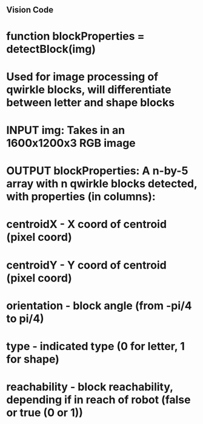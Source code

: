 ## Vision Code
# function blockProperties = detectBlock(img)
#  Used for image processing of qwirkle blocks, will differentiate between letter and shape blocks
#      INPUT img: Takes in an 1600x1200x3 RGB image
#      OUTPUT blockProperties: A n-by-5 array with n qwirkle blocks detected, with properties (in columns):
#                              centroidX - X coord of centroid (pixel coord)
#                              centroidY - Y coord of centroid (pixel coord)
#                              orientation - block angle (from -pi/4 to pi/4)
#                              type - indicated type (0 for letter, 1 for shape)
#                              reachability - block reachability, depending if in reach of robot (false or true (0 or 1))
#
